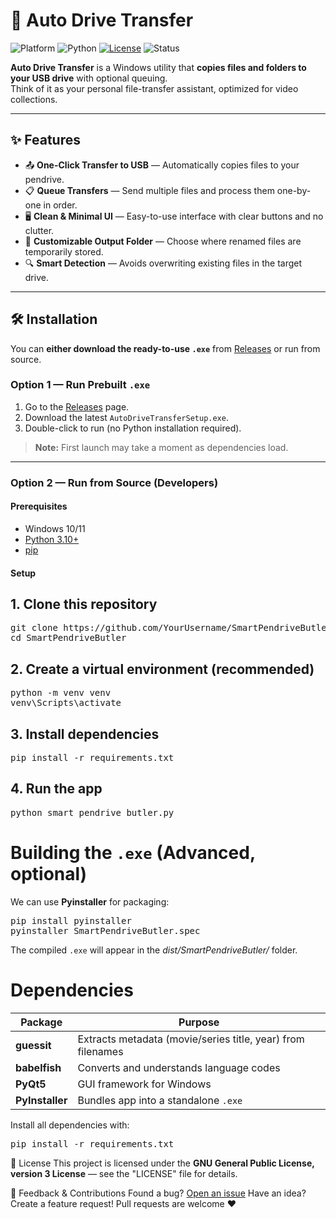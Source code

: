 # 💽 Auto Drive Transfer

![Platform](https://img.shields.io/badge/platform-Windows-blue?logo=windows)
![Python](https://img.shields.io/badge/python-3.10%2B-green?logo=python)
[![License](https://img.shields.io/badge/license-GPLv3-blue)](https://www.gnu.org/licenses/gpl-3.0)
![Status](https://img.shields.io/badge/status-active-success)

**Auto Drive Transfer** is a Windows utility that **copies files and folders to your USB drive** with optional queuing.  
Think of it as your personal file-transfer assistant, optimized for video collections.  

---

## ✨ Features

- 📤 **One-Click Transfer to USB** — Automatically copies files to your pendrive.
- 📋 **Queue Transfers** — Send multiple files and process them one-by-one in order.
- 🖥 **Clean & Minimal UI** — Easy-to-use interface with clear buttons and no clutter.
- 📁 **Customizable Output Folder** — Choose where renamed files are temporarily stored.
- 🔍 **Smart Detection** — Avoids overwriting existing files in the target drive.

---

## 🛠 Installation

You can **either download the ready-to-use `.exe`** from [Releases](../../releases) or run from source.

### Option 1 — Run Prebuilt `.exe`
1. Go to the [Releases](../../releases) page.
2. Download the latest `AutoDriveTransferSetup.exe`.
3. Double-click to run (no Python installation required).

> **Note:** First launch may take a moment as dependencies load.

---

### Option 2 — Run from Source (Developers)
#### Prerequisites
- Windows 10/11
- [Python 3.10+](https://www.python.org/downloads/windows/)
- [pip](https://pip.pypa.io/en/stable/installation/)

#### Setup
## 1. Clone this repository
<pre>git clone https://github.com/YourUsername/SmartPendriveButler.git
cd SmartPendriveButler</pre>

## 2. Create a virtual environment (recommended)
<pre>python -m venv venv
venv\Scripts\activate</pre>

## 3. Install dependencies
<pre>pip install -r requirements.txt</pre>

## 4. Run the app
<pre>python smart_pendrive_butler.py</pre>

# Building the `.exe` (Advanced, optional)
We can use **Pyinstaller** for packaging:
<pre>pip install pyinstaller
pyinstaller SmartPendriveButler.spec</pre>

The compiled `.exe` will appear in the *dist/SmartPendriveButler/* folder.

# Dependencies
| Package         | Purpose                                                     |
| --------------- | ----------------------------------------------------------- |
| **guessit**     | Extracts metadata (movie/series title, year) from filenames |
| **babelfish**   | Converts and understands language codes                     |
| **PyQt5**       | GUI framework for Windows                                   |
| **PyInstaller** | Bundles app into a standalone `.exe`                        |

Install all dependencies with:
<pre>pip install -r requirements.txt</pre>

📜 License
This project is licensed under the **GNU General Public License, version 3 License** — see the "LICENSE" file for details.

📨 Feedback & Contributions
Found a bug? [Open an issue](../../issues)
Have an idea? Create a feature request!
Pull requests are welcome ❤️
